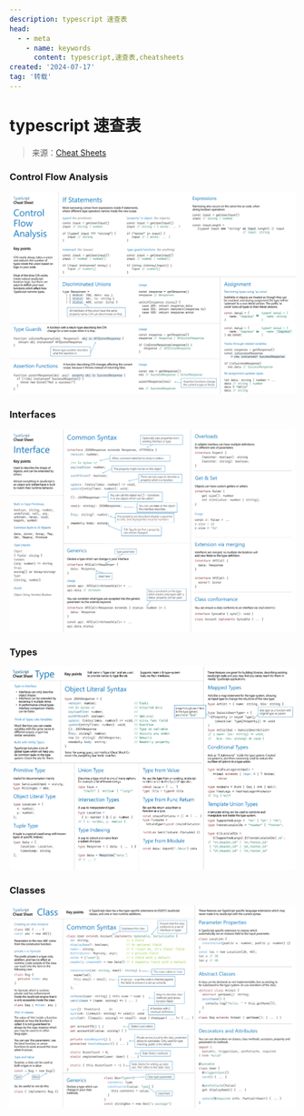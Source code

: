 ```yaml
---
description: typescript 速查表
head:
  - - meta
    - name: keywords
      content: typescript,速查表,cheatsheets
created: '2024-07-17'
tag: '转载'
---
```


# typescript 速查表

> 来源：[Cheat Sheets](https://www.typescriptlang.org/cheatsheets/)

<script setup>
import { inject } from 'vue'

const viewImg = inject('viewImg')

function handleViewImg(index) {
  viewImg('.viewer-wrap', { navbar: true, initialViewIndex: index })
}
</script>
<div class="viewer-wrap">
  <h3>Control Flow Analysis</h3>
  <img
    src="./assets/TypeScript%20Control%20Flow%20Analysis-8a549253ad8470850b77c4c5c351d457.png"
    @click="handleViewImg(0)"
  />
  <h3>Interfaces</h3>
  <img
    src="./assets/TypeScript%20Interfaces-34f1ad12132fb463bd1dfe5b85c5b2e6.png"
    @click="handleViewImg(1)"
  />
  <h3>Types</h3>
  <img
    src="./assets/TypeScript%20Types-ae199d69aeecf7d4a2704a528d0fd3f9.png"
    @click="handleViewImg(2)"
  />
  <h3>Classes</h3>
  <img
    src="./assets/TypeScript%20Classes-83cc6f8e42ba2002d5e2c04221fa78f9.png"
    @click="handleViewImg(3)"
  />
</div>
